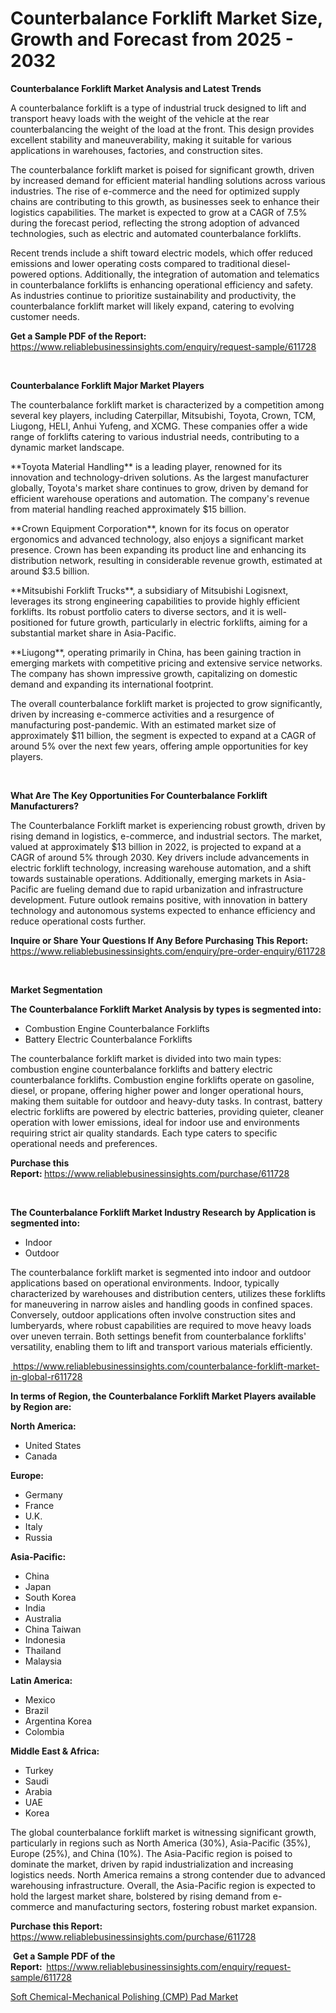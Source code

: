 <p><h1>Counterbalance Forklift Market Size, Growth and Forecast from 2025 - 2032</h1></p><p><strong>Counterbalance Forklift Market Analysis and Latest Trends</strong></p>
<p><p>A counterbalance forklift is a type of industrial truck designed to lift and transport heavy loads with the weight of the vehicle at the rear counterbalancing the weight of the load at the front. This design provides excellent stability and maneuverability, making it suitable for various applications in warehouses, factories, and construction sites.</p><p>The counterbalance forklift market is poised for significant growth, driven by increased demand for efficient material handling solutions across various industries. The rise of e-commerce and the need for optimized supply chains are contributing to this growth, as businesses seek to enhance their logistics capabilities. The market is expected to grow at a CAGR of 7.5% during the forecast period, reflecting the strong adoption of advanced technologies, such as electric and automated counterbalance forklifts.</p><p>Recent trends include a shift toward electric models, which offer reduced emissions and lower operating costs compared to traditional diesel-powered options. Additionally, the integration of automation and telematics in counterbalance forklifts is enhancing operational efficiency and safety. As industries continue to prioritize sustainability and productivity, the counterbalance forklift market will likely expand, catering to evolving customer needs.</p></p>
<p><strong>Get a Sample PDF of the Report:&nbsp;</strong> <a href="https://www.reliablebusinessinsights.com/enquiry/request-sample/611728?utm_campaign=3128&utm_medium=2&utm_source=Github&utm_content=ia&utm_term=23032025&utm_id=counterbalance-forklift">https://www.reliablebusinessinsights.com/enquiry/request-sample/611728</a></p>
<p>&nbsp;</p>
<p><strong>Counterbalance Forklift Major Market Players</strong></p>
<p><p>The counterbalance forklift market is characterized by a competition among several key players, including Caterpillar, Mitsubishi, Toyota, Crown, TCM, Liugong, HELI, Anhui Yufeng, and XCMG. These companies offer a wide range of forklifts catering to various industrial needs, contributing to a dynamic market landscape.</p><p>**Toyota Material Handling** is a leading player, renowned for its innovation and technology-driven solutions. As the largest manufacturer globally, Toyota's market share continues to grow, driven by demand for efficient warehouse operations and automation. The company's revenue from material handling reached approximately $15 billion.</p><p>**Crown Equipment Corporation**, known for its focus on operator ergonomics and advanced technology, also enjoys a significant market presence. Crown has been expanding its product line and enhancing its distribution network, resulting in considerable revenue growth, estimated at around $3.5 billion.</p><p>**Mitsubishi Forklift Trucks**, a subsidiary of Mitsubishi Logisnext, leverages its strong engineering capabilities to provide highly efficient forklifts. Its robust portfolio caters to diverse sectors, and it is well-positioned for future growth, particularly in electric forklifts, aiming for a substantial market share in Asia-Pacific.</p><p>**Liugong**, operating primarily in China, has been gaining traction in emerging markets with competitive pricing and extensive service networks. The company has shown impressive growth, capitalizing on domestic demand and expanding its international footprint.</p><p>The overall counterbalance forklift market is projected to grow significantly, driven by increasing e-commerce activities and a resurgence of manufacturing post-pandemic. With an estimated market size of approximately $11 billion, the segment is expected to expand at a CAGR of around 5% over the next few years, offering ample opportunities for key players.</p></p>
<p>&nbsp;</p>
<p><strong>What Are The Key Opportunities For Counterbalance Forklift Manufacturers?</strong></p>
<p><p>The Counterbalance Forklift market is experiencing robust growth, driven by rising demand in logistics, e-commerce, and industrial sectors. The market, valued at approximately $13 billion in 2022, is projected to expand at a CAGR of around 5% through 2030. Key drivers include advancements in electric forklift technology, increasing warehouse automation, and a shift towards sustainable operations. Additionally, emerging markets in Asia-Pacific are fueling demand due to rapid urbanization and infrastructure development. Future outlook remains positive, with innovation in battery technology and autonomous systems expected to enhance efficiency and reduce operational costs further.</p></p>
<p><strong>Inquire or Share Your Questions If Any Before Purchasing This Report:</strong> <a href="https://www.reliablebusinessinsights.com/enquiry/pre-order-enquiry/611728?utm_campaign=3128&utm_medium=2&utm_source=Github&utm_content=ia&utm_term=23032025&utm_id=counterbalance-forklift">https://www.reliablebusinessinsights.com/enquiry/pre-order-enquiry/611728</a></p>
<p>&nbsp;</p>
<p><strong>Market Segmentation</strong></p>
<p><strong>The Counterbalance Forklift Market Analysis by types is segmented into:</strong></p>
<p><ul><li>Combustion Engine Counterbalance Forklifts</li><li>Battery Electric Counterbalance Forklifts</li></ul></p>
<p><p>The counterbalance forklift market is divided into two main types: combustion engine counterbalance forklifts and battery electric counterbalance forklifts. Combustion engine forklifts operate on gasoline, diesel, or propane, offering higher power and longer operational hours, making them suitable for outdoor and heavy-duty tasks. In contrast, battery electric forklifts are powered by electric batteries, providing quieter, cleaner operation with lower emissions, ideal for indoor use and environments requiring strict air quality standards. Each type caters to specific operational needs and preferences.</p></p>
<p><strong>Purchase this Report:&nbsp;</strong><a href="https://www.reliablebusinessinsights.com/purchase/611728?utm_campaign=3128&utm_medium=2&utm_source=Github&utm_content=ia&utm_term=23032025&utm_id=counterbalance-forklift">https://www.reliablebusinessinsights.com/purchase/611728</a></p>
<p>&nbsp;</p>
<p><strong>The Counterbalance Forklift Market Industry Research by Application is segmented into:</strong></p>
<p><ul><li>Indoor</li><li>Outdoor</li></ul></p>
<p><p>The counterbalance forklift market is segmented into indoor and outdoor applications based on operational environments. Indoor, typically characterized by warehouses and distribution centers, utilizes these forklifts for maneuvering in narrow aisles and handling goods in confined spaces. Conversely, outdoor applications often involve construction sites and lumberyards, where robust capabilities are required to move heavy loads over uneven terrain. Both settings benefit from counterbalance forklifts' versatility, enabling them to lift and transport various materials efficiently.</p></p>
<p><a href="https://www.reliablebusinessinsights.com/counterbalance-forklift-market-in-global-r611728?utm_campaign=3128&utm_medium=2&utm_source=Github&utm_content=ia&utm_term=23032025&utm_id=counterbalance-forklift">&nbsp;https://www.reliablebusinessinsights.com/counterbalance-forklift-market-in-global-r611728</a></p>
<p><strong>In terms of Region, the Counterbalance Forklift Market Players available by Region are:</strong></p>
<p>
    <p> <strong> North America: </strong>
        <ul>
            <li>United States</li>
            <li>Canada</li>
        </ul>
        </p> 
    <p> <strong> Europe: </strong>
        <ul>
            <li>Germany</li>
            <li>France</li>
            <li>U.K.</li>
            <li>Italy</li>
            <li>Russia</li>
        </ul>
        </p> 
    <p> <strong> Asia-Pacific: </strong>
        <ul>
            <li>China</li>
            <li>Japan</li>
            <li>South Korea</li>
            <li>India</li>
            <li>Australia</li>
            <li>China Taiwan</li>
            <li>Indonesia</li>
            <li>Thailand</li>
            <li>Malaysia</li>
        </ul>
        </p> 
    <p> <strong> Latin America: </strong>
        <ul>
            <li>Mexico</li>
            <li>Brazil</li>
            <li>Argentina Korea</li>
            <li>Colombia</li>
        </ul>
        </p> 
    <p> <strong> Middle East & Africa: </strong>
        <ul>
            <li>Turkey</li>
            <li>Saudi</li>
            <li>Arabia</li>
            <li>UAE</li>
            <li>Korea</li>
        </ul>
    </p>
    </p>
<p><p>The global counterbalance forklift market is witnessing significant growth, particularly in regions such as North America (30%), Asia-Pacific (35%), Europe (25%), and China (10%). The Asia-Pacific region is poised to dominate the market, driven by rapid industrialization and increasing logistics needs. North America remains a strong contender due to advanced warehousing infrastructure. Overall, the Asia-Pacific region is expected to hold the largest market share, bolstered by rising demand from e-commerce and manufacturing sectors, fostering robust market expansion.</p></p>
<p><strong>Purchase this Report: </strong><a href="https://www.reliablebusinessinsights.com/purchase/611728?utm_campaign=3128&utm_medium=2&utm_source=Github&utm_content=ia&utm_term=23032025&utm_id=counterbalance-forklift">https://www.reliablebusinessinsights.com/purchase/611728</a></p>
<p>&nbsp;<strong>Get a Sample PDF of the Report:&nbsp;&nbsp;</strong><a href="https://www.reliablebusinessinsights.com/enquiry/request-sample/611728?utm_campaign=3128&utm_medium=2&utm_source=Github&utm_content=ia&utm_term=23032025&utm_id=counterbalance-forklift">https://www.reliablebusinessinsights.com/enquiry/request-sample/611728</a></p>
<p><strong></strong></p>
<p><p><a href="https://github.com/samesdufloiw/Market-Research-Report-List-1/blob/main/soft-chemical-mechanical-polishing-cmp-pad-market.md?utm_campaign=3128&utm_medium=2&utm_source=Github&utm_content=ia&utm_term=23032025&utm_id=counterbalance-forklift">Soft Chemical-Mechanical Polishing (CMP) Pad Market</a></p></p>